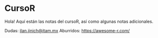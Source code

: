 # CursoR
Hola! Aquí están las notas del cursoR, así como algunas notas adicionales. 

Dudas: ilan.jinich@itam.mx
Aburridos: https://awesome-r.com/
